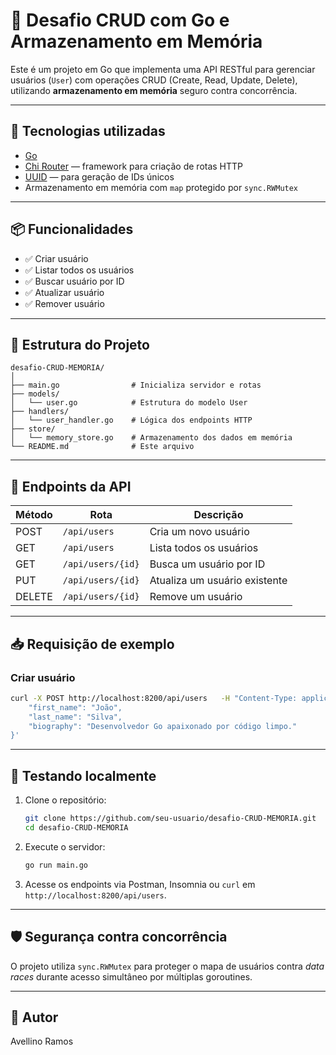 # 🧠 Desafio CRUD com Go e Armazenamento em Memória

Este é um projeto em Go que implementa uma API RESTful para gerenciar usuários (`User`) com operações CRUD (Create, Read, Update, Delete), utilizando **armazenamento em memória** seguro contra concorrência.

---

## 🚀 Tecnologias utilizadas

- [Go](https://golang.org/)
- [Chi Router](https://github.com/go-chi/chi) — framework para criação de rotas HTTP
- [UUID](https://github.com/google/uuid) — para geração de IDs únicos
- Armazenamento em memória com `map` protegido por `sync.RWMutex`

---

## 📦 Funcionalidades

- ✅ Criar usuário
- ✅ Listar todos os usuários
- ✅ Buscar usuário por ID
- ✅ Atualizar usuário
- ✅ Remover usuário

---

## 📐 Estrutura do Projeto

```
desafio-CRUD-MEMORIA/
│
├── main.go                # Inicializa servidor e rotas
├── models/
│   └── user.go            # Estrutura do modelo User
├── handlers/
│   └── user_handler.go    # Lógica dos endpoints HTTP
├── store/
│   └── memory_store.go    # Armazenamento dos dados em memória
└── README.md              # Este arquivo
```

---

## 📡 Endpoints da API

| Método | Rota              | Descrição                     |
| ------ | ----------------- | ----------------------------- |
| POST   | `/api/users`      | Cria um novo usuário          |
| GET    | `/api/users`      | Lista todos os usuários       |
| GET    | `/api/users/{id}` | Busca um usuário por ID       |
| PUT    | `/api/users/{id}` | Atualiza um usuário existente |
| DELETE | `/api/users/{id}` | Remove um usuário             |

---

## 📥 Requisição de exemplo

### Criar usuário

```bash
curl -X POST http://localhost:8200/api/users   -H "Content-Type: application/json"   -d '{
    "first_name": "João",
    "last_name": "Silva",
    "biography": "Desenvolvedor Go apaixonado por código limpo."
}'
```

---

## 🧪 Testando localmente

1. Clone o repositório:

   ```bash
   git clone https://github.com/seu-usuario/desafio-CRUD-MEMORIA.git
   cd desafio-CRUD-MEMORIA
   ```

2. Execute o servidor:

   ```bash
   go run main.go
   ```

3. Acesse os endpoints via Postman, Insomnia ou `curl` em `http://localhost:8200/api/users`.

---

## 🛡 Segurança contra concorrência

O projeto utiliza `sync.RWMutex` para proteger o mapa de usuários contra _data races_ durante acesso simultâneo por múltiplas goroutines.

---

## 📄 Autor

Avellino Ramos
